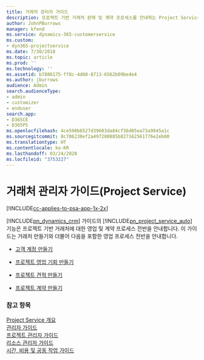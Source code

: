 ```yaml
---
title: 거래처 관리자 가이드
description: 프로젝트 기반 거래처 판매 및 계약 프로세스를 안내하는 Project Service의 거래처 관리자 가이드
author: JohnPBurrows
manager: kfend
ms.service: dynamics-365-customerservice
ms.custom:
- dyn365-projectservice
ms.date: 7/30/2018
ms.topic: article
ms.prod: ''
ms.technology: ''
ms.assetid: b7886175-ff8c-4d60-8713-6562b09be4e4
ms.author: jburrows
audience: Admin
search.audienceType:
- admin
- customizer
- enduser
search.app:
- D365CE
- D365PS
ms.openlocfilehash: 4ce590b6527d39603da84cf36d05ea73a9945a1c
ms.sourcegitcommit: 8c786230ef2a497280885b827162561776e2eb00
ms.translationtype: HT
ms.contentlocale: ko-KR
ms.lasthandoff: 03/24/2020
ms.locfileid: "3753227"
---
```

# <a name="account-manager-guide-project-service"></a>거래처 관리자 가이드(Project Service)

[!INCLUDE[cc-applies-to-psa-app-1x-2x](../includes/cc-applies-to-psa-app-1x-2x.md)]

[!INCLUDE[pn_dynamics_crm](../includes/pn-dynamics-crm.md)] 가이드의 [!INCLUDE[pn_project_service_auto](../includes/pn-project-service-auto.md)] 기능은 프로젝트 기반 거래처에 대한 영업 및 계약 프로세스 전반을 안내합니다. 이 가이드는 거래처 만들기와 더불어 다음을 포함한 영업 프로세스 전반을 안내합니다.  
  
-   [고객 계정 만들기](../project-service/create-customer-account.md)  
  
-   [프로젝트 영업 기회 만들기](../project-service/create-project-opportunity.md)  
  
-   [프로젝트 견적 만들기](../project-service/create-project-quote.md)  
  
-   [프로젝트 계약 만들기](../project-service/create-project-contract.md)  
  
  
### <a name="see-also"></a>참고 항목  
 [Project Service 개요](../project-service/overview.md)   
 [관리자 가이드](../project-service/admin-guide.md)   
 [프로젝트 관리자 가이드](../project-service/project-manager-guide.md)   
 [리소스 관리자 가이드](../project-service/resource-manager-guide.md)   
 [시간, 비용 및 공동 작업 가이드](../project-service/time-expense-collaboration-guide.md)
